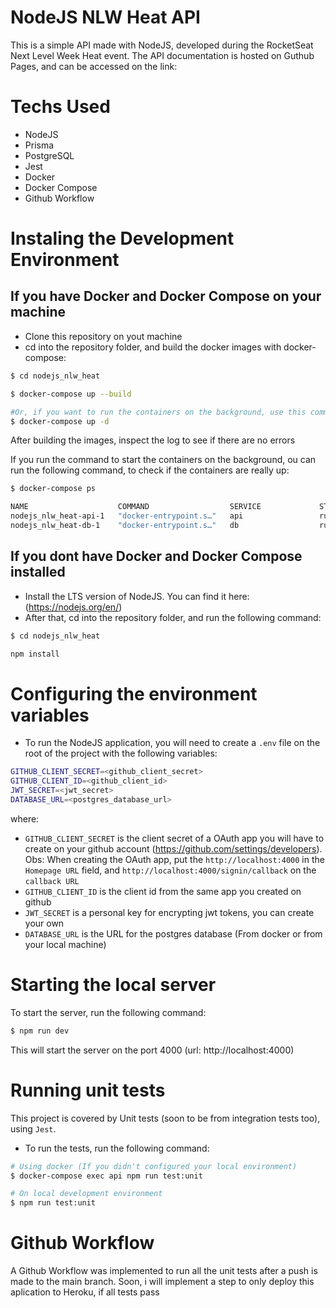 # NodeJS NLW Heat API
This is a simple API made with NodeJS, developed during the RocketSeat Next Level Week Heat event. The API documentation is hosted on Guthub Pages, and can be accessed on the link: 

# Techs Used
- NodeJS
- Prisma
- PostgreSQL
- Jest
- Docker
- Docker Compose
- Github Workflow

# Instaling the Development Environment

## If you have Docker and Docker Compose on your machine
- Clone this repository on yout machine
- cd into the repository folder, and build the docker images with docker-compose:
```bash
$ cd nodejs_nlw_heat

$ docker-compose up --build

#Or, if you want to run the containers on the background, use this command:
$ docker-compose up -d
```

After building the images, inspect the log to see if there are no errors

If you run the command to start the containers on the background, ou can run the following command, to check if the containers are really up:
```bash
$ docker-compose ps

NAME                    COMMAND                  SERVICE             STATUS              PORTS
nodejs_nlw_heat-api-1   "docker-entrypoint.s…"   api                 running             0.0.0.0:4000->4000/tcp, :::4000->4000/tcp
nodejs_nlw_heat-db-1    "docker-entrypoint.s…"   db                  running (healthy)   0.0.0.0:5198->5432/tcp, :::5198->5432/tcp
```

## If you dont have Docker and Docker Compose installed
- Install the LTS version of NodeJS. You can find it here: (https://nodejs.org/en/)
- After that, cd into the repository folder, and run the following command:

```bash
$ cd nodejs_nlw_heat

npm install
```

# Configuring the environment variables
- To run the NodeJS application, you will need to create a `.env` file on the root of the project with the following variables:

```sh
GITHUB_CLIENT_SECRET=<github_client_secret>
GITHUB_CLIENT_ID=<github_client_id>
JWT_SECRET=<jwt_secret>
DATABASE_URL=<postgres_database_url>
```

where:
- `GITHUB_CLIENT_SECRET` is the client secret of a OAuth app you will have to create on your github account (https://github.com/settings/developers). Obs: When creating the OAuth app, put the `http://localhost:4000` in the `Homepage URL` field, and `http://localhost:4000/signin/callback` on the `callback URL`
- `GITHUB_CLIENT_ID` is the client id from the same app you created on github
- `JWT_SECRET` is a personal key for encrypting jwt tokens, you can create your own
- `DATABASE_URL` is the URL for the postgres database (From docker or from your local machine)

# Starting the local server

To start the server, run the following command:
```bash
$ npm run dev
```
This will start the server on the port 4000 (url: http://localhost:4000)


# Running unit tests
This project is covered by Unit tests (soon to be from integration tests too), using `Jest`.

- To run the tests, run the following command:
```bash
# Using docker (If you didn't configured your local environment)
$ docker-compose exec api npm run test:unit

# On local development environment
$ npm run test:unit
```

# Github Workflow
A Github Workflow was implemented to run all the unit tests after a push is made to the main branch. Soon, i will implement a step to only deploy this aplication to Heroku, if all tests pass